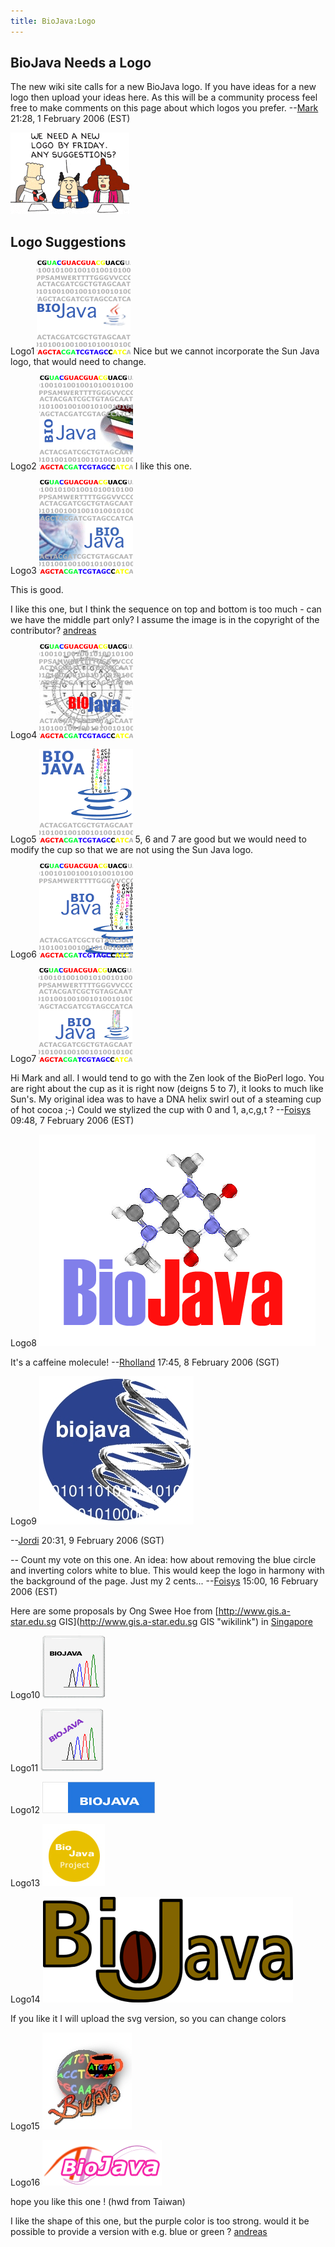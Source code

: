 ```yaml
---
title: BioJava:Logo
---
```


BioJava Needs a Logo
--------------------

The new wiki site calls for a new BioJava logo. If you have ideas for a
new logo then upload your ideas here. As this will be a community
process feel free to make comments on this page about which logos you
prefer. --[Mark](User:Mark "wikilink") 21:28, 1 February 2006 (EST)

![](Dilbert_logo.png "Dilbert_logo.png")

Logo Suggestions
----------------

Logo1 ![](bio-java-logo.gif "fig:bio-java-logo.gif") Nice but we cannot
incorporate the Sun Java logo, that would need to change.

Logo2 ![](bio-java-logo-2.gif "fig:bio-java-logo-2.gif") I like this
one.

Logo3 ![](bio-java-logo-3.gif "fig:bio-java-logo-3.gif")

This is good.

I like this one, but I think the sequence on top and bottom is too
much - can we have the middle part only? I assume the image is in the
copyright of the contributor? [andreas](User:andreas "wikilink")

Logo4 ![](bio-java-logo-4.gif "fig:bio-java-logo-4.gif")

Logo5 ![](bj-logo-5.gif "fig:bj-logo-5.gif") 5, 6 and 7 are good but we
would need to modify the cup so that we are not using the Sun Java logo.

Logo6 ![](bj-log4.gif "fig:bj-log4.gif")

Logo7 ![](bj-cup1.gif "fig:bj-cup1.gif")

Hi Mark and all. I would tend to go with the Zen look of the BioPerl
logo. You are right about the cup as it is right now (deigns 5 to 7), it
looks to much like Sun's. My original idea was to have a DNA helix swirl
out of a steaming cup of hot cocoa ;-) Could we stylized the cup with 0
and 1, a,c,g,t ? --[Foisys](User:Foisys "wikilink") 09:48, 7 February
2006 (EST)

Logo8 ![](Biojava-logo-rh1.png "fig:Biojava-logo-rh1.png")

It's a caffeine molecule! --[Rholland](User::Rholland "wikilink") 17:45,
8 February 2006 (SGT)

Logo9 ![](blue_spot_logo.jpg "fig:blue_spot_logo.jpg")

--[Jordi](User::Jordi "wikilink") 20:31, 9 February 2006 (SGT)

-- Count my vote on this one. An idea: how about removing the blue
circle and inverting colors white to blue. This would keep the logo in
harmony with the background of the page. Just my 2
cents... --[Foisys](User:Foisys "wikilink") 15:00, 16 February 2006
(EST)

Here are some proposals by Ong Swee Hoe from
[http://www.gis.a-star.edu.sg
GIS](http://www.gis.a-star.edu.sg GIS "wikilink") in
[Singapore](wp:Singapore "wikilink")

Logo10 ![](OSHBiojava1.jpg "fig:OSHBiojava1.jpg")

Logo11 ![](OSHBiojava2.jpg "fig:OSHBiojava2.jpg")

Logo12 ![](OSHBiojava3.jpg "fig:OSHBiojava3.jpg")

Logo13 ![](Biojava4.jpg "fig:Biojava4.jpg")

Logo14 ![](Biojavalogo.png "fig:Biojavalogo.png")

If you like it I will upload the svg version, so you can change colors

Logo15 ![](BIOJAVA_LOGO_samiul.jpg "fig:BIOJAVA_LOGO_samiul.jpg")

Logo16 ![](Biojava_logo.gif "fig:Biojava_logo.gif")

hope you like this one ! (hwd from Taiwan)

I like the shape of this one, but the purple color is too strong. would
it be possible to provide a version with e.g. blue or green ?
[andreas](User:andreas "wikilink")
